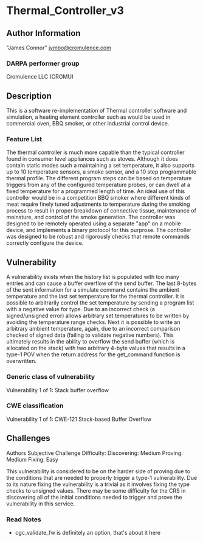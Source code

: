 # Thermal_Controller_v3

## Author Information

"James Connor" <jymbo@cromulence.com>

### DARPA performer group
Cromulence LLC (CROMU)

## Description

This is a software re-implementation of Thermal controller software and simulation, a heating element controller such as would be used in commercial oven, BBQ smoker, or other industrial control device.

### Feature List

The thermal controller is much more capable than the typical controller found in consumer level appliances such as stoves.  Although it does contain static modes such a maintaining a set temperature, it also supports up to 10 temperature sensors, a smoke sensor, and a 10 step programmable thermal profile.  The different program steps can be based on temperature triggers from any of the configured temperature probes, or can dwell at a fixed temperature for a programmed length of time.  An ideal use of this controller would be in a competition BBQ smoker where different kinds of meat require finely tuned adjustments to temperature during the smoking process to result in proper breakdown of connective tissue, maintenance of moinsture, and control of the smoke generation.  The controller was designed to be remotely operated using a separate "app" on a mobile device, and implements a binary protocol for this purprose.  The controller was designed to be robust and rigorously checks that remote commands correctly configure the device. 

## Vulnerability
A vulnerability exists when the history list is populated with too many entries and can cause a buffer overflow of the send buffer. The last 8-bytes of the sent information for a simulate command contains the ambient temperature and the last set temperature for the thermal controller. It is possible to arbitrarily control the set temperature by sending a program list with a negative value for type. Due to an incorrect check (a signed/unsigned error) allows arbitrary set temperatures to be written by avoiding the temperature range checks. Next it is possible to write an arbitrary ambient temperature, again, due to an incorrect comparison checked of signed data (failing to validate negative numbers). This ultimately results in the ability to overflow the send buffer (which is allocated on the stack) with two arbitrary 4-byte values that results in a type-1 POV when the return address for the get_command function is overwritten.

### Generic class of vulnerability
Vulnerability 1 of 1:
Stack buffer overflow

### CWE classification
Vulnerability 1 of 1:
CWE-121 Stack-based Buffer Overflow

## Challenges

Authors Subjective Challenge Difficulty:
Discovering: Medium
Proving: Medium
Fixing: Easy

This vulnerability is considered to be on the harder side of proving due to the conditions that are needed to properly trigger a type-1 vulnerability. Due to its nature fixing the vulnerability is a trivial as it involves fixing the type checks to unsigned values. There may be some difficulty for the CRS in discovering all of the initial conditions needed to trigger and prove the vulnerability in this service.

### Read Notes

* cgc_validate_fw is definitely an option, that's about it here